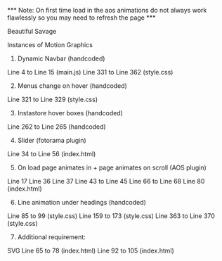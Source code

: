 
*** Note: On first time load in the aos animations do not always work flawlessly so you may need to refresh the page ***


Beautiful Savage

Instances of Motion Graphics

1) Dynamic Navbar (handcoded)

Line 4 to Line 15 (main.js)
Line 331 to Line 362 (style.css)

2) Menus change on hover (handcoded)

Line 321 to Line 329 (style.css)

3) Instastore hover boxes (handcoded)

Line 262 to Line 265 (handcoded)

4) Slider (fotorama plugin)

Line 34 to Line 56 (index.html)

5) On load page animates in + page animates on scroll (AOS plugin)

Line 17
Line 36
Line 37
Line 43 to Line 45
Line 66 to Line 68
Line 80
(index.html)

6) Line animation under headings (handcoded)

Line 85 to 99 (style.css)
Line 159 to 173 (style.css)
Line 363 to Line 370 (style.css)

7) Additional requirement:

SVG
Line 65 to 78 (index.html)
Line 92 to 105 (index.html)
